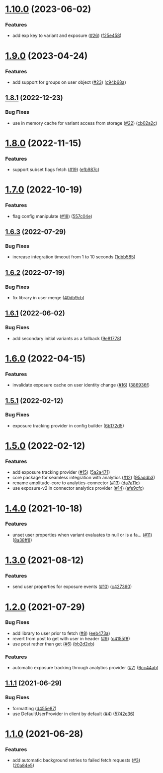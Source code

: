 # [1.10.0](https://github.com/amplitude/experiment-android-client/compare/1.9.0...1.10.0) (2023-06-02)


### Features

* add exp key to variant and exposure ([#26](https://github.com/amplitude/experiment-android-client/issues/26)) ([f25e458](https://github.com/amplitude/experiment-android-client/commit/f25e45882336f99ee0e134497374fd8f76c9a25a))

# [1.9.0](https://github.com/amplitude/experiment-android-client/compare/1.8.1...1.9.0) (2023-04-24)


### Features

* add support for groups on user object ([#23](https://github.com/amplitude/experiment-android-client/issues/23)) ([c94b68a](https://github.com/amplitude/experiment-android-client/commit/c94b68a622aedaea48dc7340ab512f6d40d83d39))

## [1.8.1](https://github.com/amplitude/experiment-android-client/compare/1.8.0...1.8.1) (2022-12-23)


### Bug Fixes

* use in memory cache for variant access from storage ([#22](https://github.com/amplitude/experiment-android-client/issues/22)) ([cb02a2c](https://github.com/amplitude/experiment-android-client/commit/cb02a2cd4b42588faf866891496af4188726ef34))

# [1.8.0](https://github.com/amplitude/experiment-android-client/compare/1.7.0...1.8.0) (2022-11-15)


### Features

* support subset flags fetch ([#19](https://github.com/amplitude/experiment-android-client/issues/19)) ([efb987c](https://github.com/amplitude/experiment-android-client/commit/efb987c0dd945ca656374beabb2c8fdc61bc2fbc))

# [1.7.0](https://github.com/amplitude/experiment-android-client/compare/1.6.3...1.7.0) (2022-10-19)


### Features

* flag config manipulate ([#18](https://github.com/amplitude/experiment-android-client/issues/18)) ([557c04e](https://github.com/amplitude/experiment-android-client/commit/557c04e2bedceae2ef71ac66921251a00897f657))

## [1.6.3](https://github.com/amplitude/experiment-android-client/compare/1.6.2...1.6.3) (2022-07-29)


### Bug Fixes

* increase integration timeout from 1 to 10 seconds ([1dbb585](https://github.com/amplitude/experiment-android-client/commit/1dbb585ea7bffdc2c741a10013c4c1d3b52bbc1b))

## [1.6.2](https://github.com/amplitude/experiment-android-client/compare/1.6.1...1.6.2) (2022-07-19)


### Bug Fixes

* fix library in user merge ([40db9cb](https://github.com/amplitude/experiment-android-client/commit/40db9cb566728ee60afd24909ac975cf641ed5d9))

## [1.6.1](https://github.com/amplitude/experiment-android-client/compare/1.6.0...1.6.1) (2022-06-02)


### Bug Fixes

* add secondary initial variants as a fallback ([9e81778](https://github.com/amplitude/experiment-android-client/commit/9e81778578ea4a3ca4f04dc639e6114e9cd0708f))

# [1.6.0](https://github.com/amplitude/experiment-android-client/compare/1.5.1...1.6.0) (2022-04-15)


### Features

* invalidate exposure cache on user identity change ([#16](https://github.com/amplitude/experiment-android-client/issues/16)) ([386936f](https://github.com/amplitude/experiment-android-client/commit/386936f6dccdb6c932fdae3e7bd8c6164d9b53c5))

## [1.5.1](https://github.com/amplitude/experiment-android-client/compare/1.5.0...1.5.1) (2022-02-12)


### Bug Fixes

* exposure tracking provider in config builder ([6b172d5](https://github.com/amplitude/experiment-android-client/commit/6b172d576d6ec24773fce6a6c357543628814cdb))

# [1.5.0](https://github.com/amplitude/experiment-android-client/compare/1.4.0...1.5.0) (2022-02-12)


### Features

* add exposure tracking provider ([#15](https://github.com/amplitude/experiment-android-client/issues/15)) ([5a2a471](https://github.com/amplitude/experiment-android-client/commit/5a2a471ecaf72192d6ec42f32d1467532e1d9412))
* core package for seamless integration with analytics ([#12](https://github.com/amplitude/experiment-android-client/issues/12)) ([95addb3](https://github.com/amplitude/experiment-android-client/commit/95addb37ca123f17ed8462938dcae15e56620371))
* rename amplitude-core to analytics-connector ([#13](https://github.com/amplitude/experiment-android-client/issues/13)) ([da7a11c](https://github.com/amplitude/experiment-android-client/commit/da7a11c9f0cd6619bc1ecf7db6334339d0c54f6c))
* use exposure-v2 in connector analytics provider ([#14](https://github.com/amplitude/experiment-android-client/issues/14)) ([afe9cfc](https://github.com/amplitude/experiment-android-client/commit/afe9cfc9c47fe63550a58be9515117e5548f15d1))

# [1.4.0](https://github.com/amplitude/experiment-android-client/compare/1.3.0...1.4.0) (2021-10-18)


### Features

* unset user properties when variant evaluates to null or is a fa… ([#11](https://github.com/amplitude/experiment-android-client/issues/11)) ([8a38ff8](https://github.com/amplitude/experiment-android-client/commit/8a38ff8bdc96b9e37e2c2a689ccefe0f6ecf642d))

# [1.3.0](https://github.com/amplitude/experiment-android-client/compare/1.2.0...1.3.0) (2021-08-12)


### Features

* send user properties for exposure events ([#10](https://github.com/amplitude/experiment-android-client/issues/10)) ([c427360](https://github.com/amplitude/experiment-android-client/commit/c427360a8c301a2933aebe2d75ea46a7e606689e))

# [1.2.0](https://github.com/amplitude/experiment-android-client/compare/1.1.1...1.2.0) (2021-07-29)


### Bug Fixes

* add library to user prior to fetch ([#8](https://github.com/amplitude/experiment-android-client/issues/8)) ([eeb473a](https://github.com/amplitude/experiment-android-client/commit/eeb473a53d04bb0f8c090232d7ac329afada4112))
* revert from post to get with user in header ([#9](https://github.com/amplitude/experiment-android-client/issues/9)) ([c4155f8](https://github.com/amplitude/experiment-android-client/commit/c4155f8fd9b07d4966353e73073a2f95d6451593))
* use post rather than get ([#6](https://github.com/amplitude/experiment-android-client/issues/6)) ([bb2d2eb](https://github.com/amplitude/experiment-android-client/commit/bb2d2eb5c58659088446dc98ff70c894e1116698))


### Features

* automatic exposure tracking through analytics provider ([#7](https://github.com/amplitude/experiment-android-client/issues/7)) ([6cc44ab](https://github.com/amplitude/experiment-android-client/commit/6cc44ab7d0285a164b24aa240012efb1f3143d5a))

## [1.1.1](https://github.com/amplitude/experiment-android-client/compare/1.1.0...1.1.1) (2021-06-29)


### Bug Fixes

* formatting ([d455e87](https://github.com/amplitude/experiment-android-client/commit/d455e87d91b73a1eea592d14fc2343fe6bd37c63))
* use DefaultUserProvider in client by default ([#4](https://github.com/amplitude/experiment-android-client/issues/4)) ([5742e36](https://github.com/amplitude/experiment-android-client/commit/5742e3686f8c99e37d26d6f86279ca0c580633be))

# [1.1.0](https://github.com/amplitude/experiment-android-client/compare/1.0.0...1.1.0) (2021-06-28)


### Features

* add automatic background retries to failed fetch requests ([#3](https://github.com/amplitude/experiment-android-client/issues/3)) ([20a84e5](https://github.com/amplitude/experiment-android-client/commit/20a84e5ada0400d1aac6ab6c8a48c704256f5c2f))
